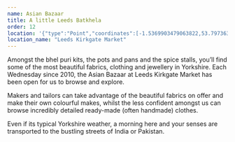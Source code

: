 ```yaml
---
name: Asian Bazaar
title: A little Leeds Batkhela
order: 12
location: '{"type":"Point","coordinates":[-1.5369903479063822,53.79736304387904]}'
location_name: "Leeds Kirkgate Market"
---
```

Amongst the bhel puri kits, the pots and pans and the spice stalls, you’ll find some of the most beautiful fabrics, clothing and jewellery in Yorkshire. Each Wednesday since 2010, the Asian Bazaar at Leeds Kirkgate Market has been open for us to browse and explore.

Makers and tailors can take advantage of the beautiful fabrics on offer and make their own colourful makes, whilst the less confident amongst us can browse incredibly detailed ready-made (often handmade) clothes.

Even if its typical Yorkshire weather, a morning here and your senses are transported to the bustling streets of India or Pakistan.

